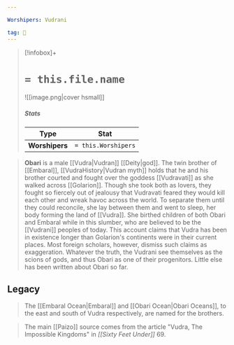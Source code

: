 ```yaml
---

Worshipers: Vudrani

tag: 🙏
---
```


> [!infobox]+
> #  `= this.file.name`
> ![[image.png|cover hsmall]]
> ##### Stats
> Type | Stat |
> :---:|:---:|
> **Worshipers** | `= this.Worshipers` |



> **Obari** is a male [[Vudra|Vudran]] [[Deity|god]]. The twin brother of [[Embaral]], [[VudraHistory|Vudran myth]] holds that he and his brother courted and fought over the goddess [[Vudravati]] as she walked across [[Golarion]]. Though she took both as lovers, they fought so fiercely out of jealousy that Vudravati feared they would kill each other and wreak havoc across the world. To separate them until they could reconcile, she lay between them and went to sleep, her body forming the land of [[Vudra]]. She birthed children of both Obari and Embaral while in this slumber, who are believed to be the [[Vudrani]] peoples of today. This account claims that Vudra has been in existence longer than Golarion's continents were in their current places. Most foreign scholars, however, dismiss such claims as exaggeration. Whatever the truth, the Vudrani see themselves as the scions of gods, and thus Obari as one of their progenitors. Little else has been written about Obari so far.


## Legacy

> The [[Embaral Ocean|Embaral]] and [[Obari Ocean|Obari Oceans]], to the east and south of Vudra respectively, are named for the brothers.


> The main [[Paizo]] source comes from the article "Vudra, The Impossible Kingdoms" in *[[Sixty Feet Under]]* 69.








